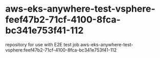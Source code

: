 # aws-eks-anywhere-test-vsphere-feef47b2-71cf-4100-8fca-bc341e753f41-112
repository for use with E2E test job aws-eks-anywhere-test-vsphere:feef47b2-71cf-4100-8fca-bc341e753f41-112

